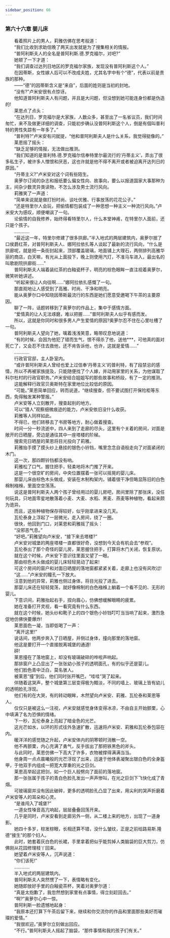 ```yaml
---
sidebar_position: 66
---
```

### 第六十六章 婴儿床  


　　看着照片上的男人，莉雅仿佛在思考般道：  
　　“我们比收到求助信晚了两天出发就是为了搜集相关的情报。  
　　“普阿利斯夫人的全名是普阿利斯.德.罗克福尔，对吧?”  
　　她顿了一下才道：  
　　“我们调查过达列日地区的罗克福尔家族，发现没有普阿利斯这个人。”  
　　在因蒂斯，女性嫁人后可以不改成夫姓，尤其名字中有个“德”，代表以前是贵族的那种。  
　　——“德”的因蒂斯含义是“来自”，后面的姓则是当初的封地。  
　　“没有?”卢米安很有点惊讶。  
　　他知道普阿利斯夫人有问题，并且是大问题，但没想到她可能连身份都是伪造的!  
　　莱恩点了点头：  
　　“在达列日，罗克福尔是大家族，人数众多，甚至出了一名省议员，我们时间匆忙，来不及做更详细的调查，只能初步确认没普阿利斯这个人，倒是有個叫普利特的男性失踪有一年多了。”  
　　“普利特?”卢米安有问就提，“他和普阿利斯夫人是什么关系，我觉得挺像的。”  
　　莱恩摇了摇头：  
　　“缺乏足够的情报，无法做出推测。  
　　“我们知道的是普利特.德.罗克福尔信奉特里尔最流行的‘丹蒂主义’，弄出了很多私生子，被许多人憎恨和厌恶，这也许就是他不得不离开或者被迫离开达列日的原因。”  
　　“丹蒂主义?”卢米安对这个词有些陌生。  
　　奥萝尔订阅的杂志和报纸要么偏女性向、故事向，要么以报道国家大事那种为主，间杂少数灵异类读物，不怎么涉及男士流行风向。  
　　莉雅笑了一声道：  
　　“简单来说就是做打扮时尚、谈吐优雅、行事放荡的花花公子。”  
　　“还是特里尔人会玩，把偷情都包装成了一种思想一种主义一种流行风向。”卢米安大为感叹，顺便嘲讽了一句。  
　　论偷情的自我修养，始终得看特里尔人，什么本堂神甫，在特里尔人面前，还只是个孩子。  
　　…………  
　　“最近这一年，特里尔修建了很多拱廊。”半入地式的两层建筑内，奥萝尔抿了口侯爵红茶，对普阿利斯夫人、娜阿拉依扎等人谈起了最新的流行风向，“什么是拱廊呢，就是把一条街封起来，顶部覆盖玻璃，地面铺上大理石，两侧排列高雅华丽的商店，白天嘛，有光从上面投下，晚上则使用汽灯，不准马车进入，最出名的叫歌剧院拱廊街……”  
　　普阿利斯夫人端着装红茶的白釉瓷杯子，明亮的棕色眼眸一直注视着奥萝尔，微笑听她讲述。  
　　“听起来很让人向往啊……”娜阿拉依扎感慨了一句。  
　　那直观地让人感受到了高雅、时尚、干净和明亮。  
　　能从奥萝尔口中知晓因蒂斯最流行的东西是她们愿意受邀喝下午茶的主要原因。  
　　聊了一阵，话题转移到了奥萝尔的作品上，集中于感情方面。  
　　“爱情真的让人无法琢磨，难以把握……”普阿利斯夫人似乎有感而发。  
　　所以，这就是你同时和很多男人产生爱情的原因?奥萝尔忍不住在心里吐槽了一句。  
　　普阿利斯夫人望向了她，噙着浅浅笑意，略带叹息地说道：  
　　“有的时候，会因为他犯了错而生气，恨不得杀了他，送他***，可他真的面对死亡了，又会忍不住去救他，还不肯告诉他，也许，这就是爱情……”  
　　…………  
　　行政官官邸，主人卧室内。  
　　“或许普阿利斯夫人曾经也爱上过信奉‘丹蒂主义’的普利特，有了段禁忌的感情，所以不再被家族提及，只能随便找了个人嫁，并动用家里的关系，为他谋取了科尔杜村的行政官职务。”卢米安结合姐姐写的那些故事和桥段，有了一定的推测。  
　　这能解释行政官贝奥斯特在家里地位比较低的原因。  
　　“可能。”莱恩简单回应，转而说道，“继续搜查，但不要试图打开保险柜等东西，免得触发某种警报。”  
　　卢米安等人立刻散开，搜查起别的地方。  
　　可以“猎人”观察细微痕迹的能力，卢米安依旧没什么收获。  
　　莉雅等人同样如此。  
　　不得已，他们转移去了书房等地方，耐心做着搜查。  
　　时间一分一秒流逝中，四人来到了走廊的尽头，这里有个关着的房间，对面是敞开的日晒屋，旁边是通往其中一座塔楼的阶梯。  
　　搜索完日晒屋的莱恩将目光投向了莉雅。  
　　莉雅抬手摸了摸头纱上悬挂的银色小铃铛，嘴里念念自语般走向了对面紧闭的木门。  
　　这一次，那四颗铃铛都没有响。  
　　莉雅松了口气，握住把手，轻柔地将木门推了开来。  
　　这是一个很空旷的房间，中央位置摆着一张可以摇晃的婴儿床。  
　　那婴儿床由棕色木头做成，安装在木制构架内，铺着很干净但略显陈旧的白色棉制襁褓，里面空空荡荡。  
　　说这是普阿利斯夫人两个孩子曾经用过的婴儿房吧，房间里除了那张床，没任何玩具，只地面零星地散落着小麦、大麦、水稻、黑麦、燕麦等种植物，看起来颇为诡异。  
　　而且，这些种植物保存得较好，似乎刚拿进来没几天。  
　　瓦伦泰身上浮起了一层微光，走入房间，绕了一圈。  
　　很快，他回到门口，对莱恩和莉雅摇了摇头：  
　　“没邪恶气息。”  
　　“好吧。”莉雅望向卢米安，“接下来去塔楼?”  
　　卢米安对城堡的两座塔楼一直都很好奇，没想到今天会有机会去“参观”。  
　　瓦伦泰出了那个奇怪的婴儿房，莱恩握住把手，打算将木门关闭，恢复原状。  
　　就在这个时候，卢米安下意识往里面又望了一眼。  
　　那由棕色木头做成的婴儿床轻轻晃动了起来!  
　　可这个房间的窗户和对面日晒屋的落地窗都紧紧关着，走廊上也没有风吹过!  
　　“这……”卢米安的瞳孔一下放大。  
　　注意到他的异常，莉雅也侧过身体，将目光投了进去。  
　　那婴儿床还在轻轻晃荡，就好像棉制的白色襁褓上躺着一个看不见的、无形的婴儿。  
　　下意识间，莉雅抬起右手，捏向眉心，仿佛想缓解眼睛的疲累。  
　　她在准备打开灵视，看一看究竟有什么东西。  
　　就在这个时候，她头纱和靴子上的四个银色小铃铛叮叮当当响了起来，激烈急促地仿佛快要爆炸!  
　　莱恩面色一凝，当即低喝了一声：  
　　“离开这里!”  
　　说话间，他两步奔入了日晒屋，并侧过身体，撞向那里的落地窗。  
　　他这是要打开一个直接脱离城堡的通道!  
　　砰!  
　　莱恩撞在了落地窗上，却没有玻璃破碎的哗啦声响起。  
　　那排窗户上凸显出了一张张幼小孩子的透明面孔，有的似乎还是婴儿。  
　　他们脸色青中泛白，莫名骇人。  
　　被莱恩“撞”到后，他们同时张开嘴巴，“哇哇”哭了起来。  
　　伴随着这哭声，整个城堡第三层变得极为黯淡，不同的墙上、玻璃上皆有幼儿的透明脸孔浮现。  
　　他们有的在大哭，有的转动眼眸，木然望向卢米安、莉雅、瓦伦泰和莱恩等人。  
　　仅仅只是被这么一注视，卢米安就感觉身体变得冰凉，不由自主开始颤栗，心中填满了名为恐惧的情绪。  
　　下一秒，瓦伦泰身上亮起了暗金色的光芒。  
　　这光芒如水，以环的形式往外急速扩散，迅速将卢米安、莉雅和瓦伦泰包容在内。  
　　暖洋洋的感觉随之升起，卢米安体内的阴寒顿时消散一空。  
　　他不再颤栗，内心充满了勇气，反手拔出了那把铁黑色的斧头。  
　　与此同时，莱恩仿佛一下高大了许多，衣物被撑得满满当当。  
　　他身周一点点晨曦般的光芒浮现了出来，迅速于他体表凝聚出银白色的全身盔甲，于他双手内组成一把宽大厚重的光之巨剑。  
　　莱恩高举起这把剑，如一个巨人般劈向了面前的落地窗。  
　　那一张张属于孩子的青白色脸孔发出一声声惨叫，在光之巨剑下飞快化成了青烟。  
　　可玻璃窗并没有因此破碎，更多的透明脸孔凸显了出来，用尖利的哭声折磨着卢米安等人的耳朵和心灵。  
　　“是谁闯入了城堡?”  
　　一道女性嗓音高亢响起，层层叠叠回荡开来。  
　　几乎是同时，卢米安看到走廊另外一侧，从二楼上来的地方，出现了一道身影。  
　　她四十多岁，棕发棕眼，长相还算不错，没什么皱纹，正是之前给路易斯.隆德“接生”的那个妇人。  
　　此时，她套着灰白色的长裙，手里拿着把似乎能剪掉人类脑袋的巨大剪刀，仿佛刚从花园修理枝丫回来。  
　　她望着卢米安等人，沉声说道：  
　　“你们该死!”  
　　…………  
　　半入地式的两层建筑内。  
　　普阿利斯夫人突然愣了一下，表情略有变化。  
　　她随即放好手里的白釉瓷茶杯，笑着对奥萝尔道：  
　　“真是太抱歉了，我忽然想到家里有点事情，得立刻赶回去。”  
　　“啊?”奥萝尔心中一惊。  
　　普阿利斯一脸遗憾地起身：  
　　“我原本还打算下午茶后留下来，继续和你交流你的作品和里面那些美好而璀璨的爱情。”  
　　“我很欢迎。”奥萝尔立刻做出回应。  
　　“不行。”普阿利斯夫人摇起了脑袋，“那件事情和我的孩子们有关。”  
